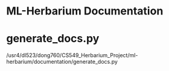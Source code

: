 # ML-Herbarium Documentation

# generate_docs.py

/usr4/dl523/dong760/CS549_Herbarium_Project/ml-herbarium/documentation/generate_docs.py

